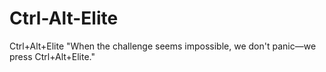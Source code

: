 # Ctrl-Alt-Elite
Ctrl+Alt+Elite   "When the challenge seems impossible, we don't panic—we press Ctrl+Alt+Elite."
